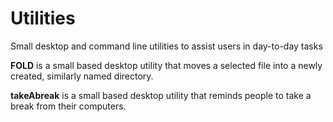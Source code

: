 # Utilities
Small desktop and command line utilities to assist users in day-to-day tasks


<b>FOLD</b> is a small based desktop utility that moves a selected file into a newly created, similarly named directory.

<b>takeAbreak</b> is a small based desktop utility that reminds people to take a break from their computers.
